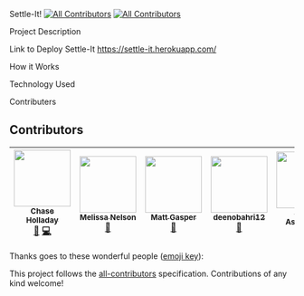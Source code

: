 Settle-It!
[![All Contributors](https://img.shields.io/badge/all_contributors-6-orange.svg?style=flat-square)](#contributors)
[![All Contributors](https://img.shields.io/badge/all_contributors-0-orange.svg?style=flat-square)](#contributors)

Project Description


Link to Deploy Settle-It
https://settle-it.herokuapp.com/

How it Works


Technology Used


Contributers

<!-- https://www.npmjs.com/package/all-contributors-cli -->
## Contributors

<!-- ALL-CONTRIBUTORS-LIST:START - Do not remove or modify this section -->
<!-- prettier-ignore -->
| [<img src="https://avatars2.githubusercontent.com/u/39205866?v=4" width="100px;"/><br /><sub><b>Chase Holladay</b></sub>](https://www.linkedin.com/in/chaseholladay/)<br />[📖](https://github.com/mnelson13/Settle-It/commits?author=chaseholladay "Documentation") [💻](https://github.com/mnelson13/Settle-It/commits?author=chaseholladay "Code") | [<img src="https://avatars3.githubusercontent.com/u/38267278?v=4" width="100px;"/><br /><sub><b>Melissa Nelson</b></sub>](https://github.com/mnelson13)<br />[📖](https://github.com/mnelson13/Settle-It/commits?author=mnelson13 "Documentation") | [<img src="https://avatars0.githubusercontent.com/u/36514598?v=4" width="100px;"/><br /><sub><b>Matt Gasper</b></sub>](https://github.com/mattypockets)<br />[📖](https://github.com/mnelson13/Settle-It/commits?author=mattypockets "Documentation") | [<img src="https://avatars0.githubusercontent.com/u/41357885?v=4" width="100px;"/><br /><sub><b>deenobahri12</b></sub>](https://github.com/deenobahri12)<br />[📖](https://github.com/mnelson13/Settle-It/commits?author=deenobahri12 "Documentation") | [<img src="https://avatars1.githubusercontent.com/u/43099258?v=4" width="100px;"/><br /><sub><b>Yuval Ashkenazi</b></sub>](https://github.com/Yuvashkenazi)<br />[📖](https://github.com/mnelson13/Settle-It/commits?author=Yuvashkenazi "Documentation") | [<img src="https://avatars3.githubusercontent.com/u/12818787?v=4" width="100px;"/><br /><sub><b>Spencer Berg</b></sub>](https://github.com/sbd367)<br />[📖](https://github.com/mnelson13/Settle-It/commits?author=sbd367 "Documentation") |
| :---: | :---: | :---: | :---: | :---: | :---: |
<!-- ALL-CONTRIBUTORS-LIST:END -->
Thanks goes to these wonderful people ([emoji key](https://github.com/kentcdodds/all-contributors#emoji-key)):

<!-- ALL-CONTRIBUTORS-LIST:START - Do not remove or modify this section -->
<!-- prettier-ignore -->
<!-- ALL-CONTRIBUTORS-LIST:END -->

This project follows the [all-contributors](https://github.com/kentcdodds/all-contributors) specification. Contributions of any kind welcome!